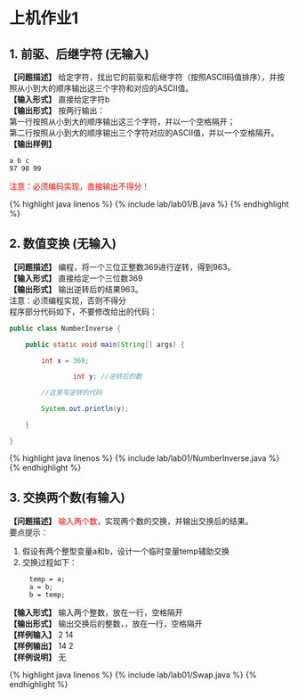 <title>上机作业1</title>
<link rel="stylesheet" href="../../css/style.css">
<h1>上机作业1</h1>

## 1. 前驱、后继字符 (无输入)
**【问题描述】**
给定字符，找出它的前驱和后继字符（按照ASCII码值排序），并按照从小到大的顺序输出这三个字符和对应的ASCII值。  
**【输入形式】**
直接给定字符b  
**【输出形式】**
按两行输出：  
第一行按照从小到大的顺序输出这三个字符，并以一个空格隔开；  
第二行按照从小到大的顺序输出三个字符对应的ASCII值，并以一个空格隔开。  
**【输出样例】**
```
a b c
97 98 99
```
<font color="red">注意：必须编码实现，直接输出不得分！</font>

{% highlight java linenos %}
{% include lab/lab01/B.java %}
{% endhighlight %}

## 2. 数值变换 (无输入)
**【问题描述】**
编程，将一个三位正整数369进行逆转，得到963。  
**【输入形式】**
直接给定一个三位数369  
**【输出形式】**
输出逆转后的结果963。  
注意：必须编程实现，否则不得分  
程序部分代码如下，不要修改给出的代码：

```java
public class NumberInverse {

	public static void main(String[] args) {

		int x = 369;

                int y; //逆转后的数

		//这里写逆转的代码

		System.out.println(y);

	}

}
```

{% highlight java linenos %}
{% include lab/lab01/NumberInverse.java %}
{% endhighlight %}

## 3. 交换两个数(有输入)
**【问题描述】**
<font color="red">输入两个数</font>，实现两个数的交换，并输出交换后的结果。  
要点提示：
1. 假设有两个整型变量a和b，设计一个临时变量temp辅助交换  
2. 交换过程如下：

```
     temp = a;
     a = b;
     b = temp;
```

**【输入形式】**
输入两个整数，放在一行，空格隔开  
**【输出形式】**
输出交换后的整数，，放在一行，空格隔开  
**【样例输入】**
2 14  
**【样例输出】**
14 2  
**【样例说明】**
无

{% highlight java linenos %}
{% include lab/lab01/Swap.java %}
{% endhighlight %}
